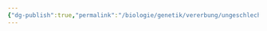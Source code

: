 ```yaml
---
{"dg-publish":true,"permalink":"/biologie/genetik/vererbung/ungeschlechtliche-und-geschlechtliche-fortpflanzung/"}
---
```

